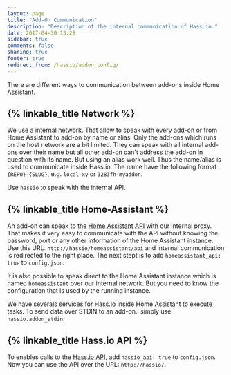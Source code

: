 ```yaml
---
layout: page
title: "Add-On Communication"
description: "Description of the internal communication of Hass.io."
date: 2017-04-30 13:28
sidebar: true
comments: false
sharing: true
footer: true
redirect_from: /hassio/addon_config/
---
```


There are different ways to communication between add-ons inside Home Assistant.

## {% linkable_title Network %}

We use a internal network. That allow to speak with every add-on or from Home Assistant to add-on by name or alias. Only the add-ons which runs on the host network are a bit limited. They can speak with all internal add-ons over their name but all other add-on can't address the add-on in question with its name. But using an alias work well. Thus the name/alias is used to communicate inside Hass.io. The name have the following format `{REPO}-{SLUG}`, e.g. `local-xy` or `3283fh-myaddon`.

Use `hassio` to speak with the internal API.

## {% linkable_title Home-Assistant %}

An add-on can speak to the [Home Assistant API][hass-api] with our internal proxy. That makes it very easy to communicate with the API without knowing the password, port or any other information of the Home Assistant instance. Use this URL: `http://hassio/homeassistant/api` and internal communication is redirected to the right place. The next stept is to add `homeassistant_api: true` to `config.json`.

It is also possible to speak direct to the Home Assistant instance which is named `homeassistant` over our internal network. But you need to know the configuration that is used by the running instance.

We have severals services for Hass.io inside Home Assistant to execute tasks. To send data over STDIN to an add-on.l simply use `hassio.addon_stdin`.

## {% linkable_title Hass.io API %}

To enables calls to the [Hass.io API][hassio-api], add `hassio_api: true` to `config.json`. Now you can use the API over the URL: `http://hassio/`.

[hass-api]: https://home-assistant.io/developers/rest_api/
[hassio-api]: https://github.com/home-assistant/hassio/blob/master/API.md
